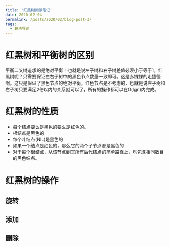 ```yaml
---
title: '红黑树阅读笔记'
date: 2020-02-04
permalink: /posts/2020/02/blog-post-3/
tags:
  - 算法导论
---
```


红黑树和平衡树的区别
=====
平衡二叉树追求的是绝对平衡！也就是说左子树和右子树差值必须小于等于1。红黑树呢？只需要保证左右子树中的黑色节点数量一致即可。这是赤裸裸的走捷径啊。这只是保证了黑色节点的绝对平衡，红色节点是不考虑的，也就是说左子树和右子树只要满足2倍以内的关系就可以了，所有的操作都可以在O(lgn)内完成。


红黑树的性质
====

* 每个结点要么是黑色的要么是红色的。
* 根结点是黑色的
* 每个叶结点(NIL)是黑色的
* 如果一个结点是红色的，那么它的两个子节点都是黑色的
* 对于每个根结点，从该节点到其所有后代结点的简单路径上，均包含相同数目的黑色结点。

红黑树的操作
=====

旋转
---

添加
---

删除
---


